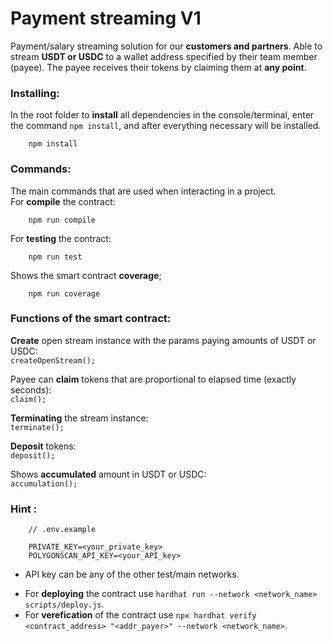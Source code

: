 # Payment streaming V1  
Payment/salary streaming solution for our __customers and partners__. Able to stream __USDT or USDC__ to a wallet address specified by their team member (payee). The payee receives their tokens by claiming them at __any point__.
### Installing:
In the root folder to __install__ all dependencies in the console/terminal, enter the command `npm install`, and after everything necessary will be installed.
```plaintext
    npm install 
```
### Commands:
The main commands that are used when interacting in a project.  
    For __compile__ the contract:  
```plaintext
    npm run compile  
```  
For __testing__ the contract:
```plaintext
    npm run test  
```  
Shows the smart contract __coverage__;  
```plaintext
    npm run coverage  
```  
### Functions of the smart contract:  
__Create__ open stream instance with the params paying amounts of USDT or USDC:  
 `createOpenStream();`  
 
Payee can __claim__ tokens that are proportional to elapsed time (exactly seconds):  
 `claim();`  
 
__Terminating__ the stream instance:  
 `terminate();`  
 
__Deposit__ tokens:  
  `deposit();`  

Shows __accumulated__ amount in USDT or USDC:  
  `accumulation();`  
### Hint :
```plaintext
    // .env.example
    
    PRIVATE_KEY=<your_private_key>
    POLYGONSCAN_API_KEY=<your_API_key>
```
+ API key can be any  of the other test/main networks.

- For __deploying__ the contract use `hardhat run --network <network_name> scripts/deploy.js`.  
- For __verefication__ of the contract use `npx hardhat verify <contract_address> "<addr_payer>" --network <network_name>`.  
